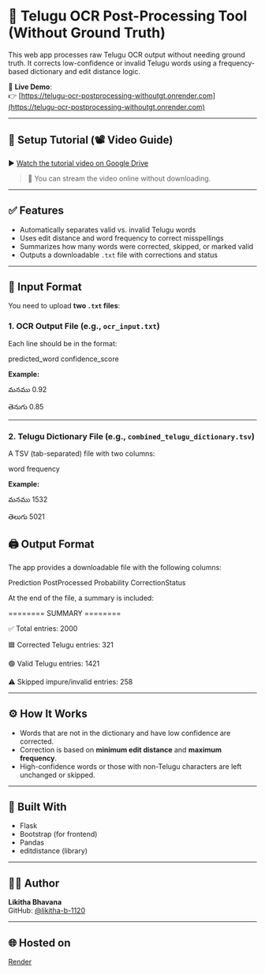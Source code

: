 # 📝 Telugu OCR Post-Processing Tool (Without Ground Truth)

This web app processes raw Telugu OCR output without needing ground truth. It corrects low-confidence or invalid Telugu words using a frequency-based dictionary and edit distance logic.

🔗 **Live Demo**:  
👉 [https://telugu-ocr-postprocessing-withoutgt.onrender.com](https://telugu-ocr-postprocessing-withoutgt.onrender.com)

---

## 🎥 Setup Tutorial (📽️ Video Guide)

▶️ [Watch the tutorial video on Google Drive](https://drive.google.com/file/d/1AbCdEfGhIjKlMnOpQR/view?usp=sharing)

> 📌 You can stream the video online without downloading.

---

## ✅ Features

- Automatically separates valid vs. invalid Telugu words
- Uses edit distance and word frequency to correct misspellings
- Summarizes how many words were corrected, skipped, or marked valid
- Outputs a downloadable `.txt` file with corrections and status

---

## 📂 Input Format

You need to upload **two `.txt` files**:

### 1. OCR Output File (e.g., `ocr_input.txt`)

Each line should be in the format:

predicted_word confidence_score


**Example:**

మనము 0.92

తెనుగు 0.85


---

### 2. Telugu Dictionary File (e.g., `combined_telugu_dictionary.tsv`)

A TSV (tab-separated) file with two columns:

word frequency


**Example:**

మనము 1532

తెలుగు 5021

## 🖨️ Output Format

The app provides a downloadable file with the following columns:

Prediction PostProcessed Probability CorrectionStatus


At the end of the file, a summary is included:

======== SUMMARY ========

✅ Total entries: 2000

🟦 Corrected Telugu entries: 321

🟢 Valid Telugu entries: 1421

⚠️ Skipped impure/invalid entries: 258


---

## ⚙️ How It Works

- Words that are not in the dictionary and have low confidence are corrected.
- Correction is based on **minimum edit distance** and **maximum frequency**.
- High-confidence words or those with non-Telugu characters are left unchanged or skipped.

---

## 🧰 Built With

- Flask
- Bootstrap (for frontend)
- Pandas
- editdistance (library)

---

## 👩‍💻 Author

**Likitha Bhavana**  
GitHub: [@likitha-b-1120](https://github.com/likitha-b-1120)

---

## 🌐 Hosted on

[Render](https://render.com)
